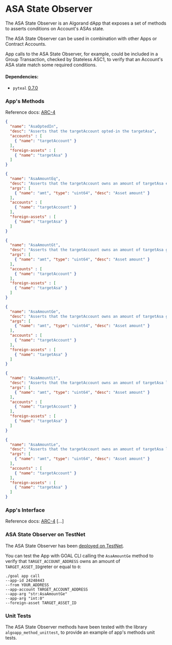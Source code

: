 # ASA State Observer
The ASA State Observer is an Algorand dApp that exposes a set of methods to
asserts conditions on Account's ASAs state.

The ASA State Observer can be used in combination with other Apps or Contract
Accounts.

App calls to the ASA State Observer, for example, could be included in a 
Group Transaction, checked by Stateless ASC1, to verify that an Account's 
ASA state match some required conditions.

#### Dependencies:
- `pyteal` [0.7.0](https://github.com/algorand/pyteal/releases/tag/v0.7.0)


### App's Methods
Reference docs: [ARC-4](https://github.com/jannotti/ARCs/blob/abi/ARCs/arc-0004.md)

```json
{
  "name": "AsaOptedIn",
  "desc": "Asserts that the targetAccount opted-in the targetAsa",
  "accounts" : [
    { "name": "targetAccount" }
  ],
  "foreign-assets" : [
    { "name": "targetAsa" }
  ]
}
```
```json
{
  "name": "AsaAmountEq",
  "desc": "Asserts that the targetAccount owns an amount of targetAsa equal to amt",
  "args": [
    { "name": "amt", "type": "uint64", "desc": "Asset amount" }
  ],
  "accounts" : [
    { "name": "targetAccount" }
  ],
  "foreign-assets" : [
    { "name": "targetAsa" }
  ]
}
```
```json
{
  "name": "AsaAmountGt",
  "desc": "Asserts that the targetAccount owns an amount of targetAsa greter then amt",
  "args": [
    { "name": "amt", "type": "uint64", "desc": "Asset amount" }
  ],
  "accounts" : [
    { "name": "targetAccount" }
  ],
  "foreign-assets" : [
    { "name": "targetAsa" }
  ]
}
```
```json
{
  "name": "AsaAmountGe",
  "desc": "Asserts that the targetAccount owns an amount of targetAsa greter or equal to amt",
  "args": [
    { "name": "amt", "type": "uint64", "desc": "Asset amount" }
  ],
  "accounts" : [
    { "name": "targetAccount" }
  ],
  "foreign-assets" : [
    { "name": "targetAsa" }
  ]
}
```
```json
{
  "name": "AsaAmountLt",
  "desc": "Asserts that the targetAccount owns an amount of targetAsa less then amt",
  "args": [
    { "name": "amt", "type": "uint64", "desc": "Asset amount" }
  ],
  "accounts" : [
    { "name": "targetAccount" }
  ],
  "foreign-assets" : [
    { "name": "targetAsa" }
  ]
}
```
```json
{
  "name": "AsaAmountLe",
  "desc": "Asserts that the targetAccount owns an amount of targetAsa less or equal to amt",
  "args": [
    { "name": "amt", "type": "uint64", "desc": "Asset amount" }
  ],
  "accounts" : [
    { "name": "targetAccount" }
  ],
  "foreign-assets" : [
    { "name": "targetAsa" }
  ]
}
```

### App's Interface
Reference docs: [ARC-4](https://github.com/jannotti/ARCs/blob/abi/ARCs/arc-0004.md)
[...]


### ASA State Observer on TestNet
The ASA State Observer has been [deployed on TestNet](https://testnet.algoexplorer.io/application/24248443).

You can test the App with GOAL CLI calling the `AsaAmountGe` method 
to verify that `TARGET_ACCOUNT_ADDRESS` owns an amount of 
`TARGET_ASSET_ID`greter or equal to `0`:
```shell
./goal app call
--app-id 24248443
--from YOUR_ADDRESS
--app-account TARGET_ACCOUNT_ADDRESS
--app-arg "str:AsaAmountGe"
--app-arg "int:0"
--foreign-asset TARGET_ASSET_ID
```

### Unit Tests
The ASA State Observer methods have been tested with the library 
`algoapp_method_unittest`, to provide an example of app's methods unit tests.
